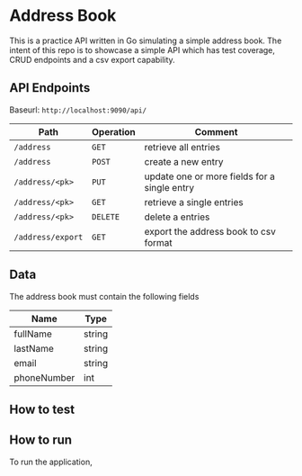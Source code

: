 # Address Book

This is a practice API written in Go simulating a simple address book. The intent of this repo 
is to showcase a simple API which has test coverage, CRUD endpoints and a csv export capability.

## API Endpoints

Baseurl: `http://localhost:9090/api/`

| Path | Operation | Comment |
|---|---|---|
| `/address` | `GET` | retrieve all entries |
| `/address` | `POST` | create a new entry|
| `/address/<pk>` | `PUT` | update one or more fields for a single entry |
| `/address/<pk>` | `GET` | retrieve a single entries |
| `/address/<pk>` | `DELETE` | delete a entries |
| `/address/export` | `GET` | export the address book to csv format |

## Data

The address book must contain the following fields

| Name | Type |
|---|---|
| fullName | string |
| lastName | string |
| email | string |
| phoneNumber | int |

## How to test


## How to run

To run the application,
